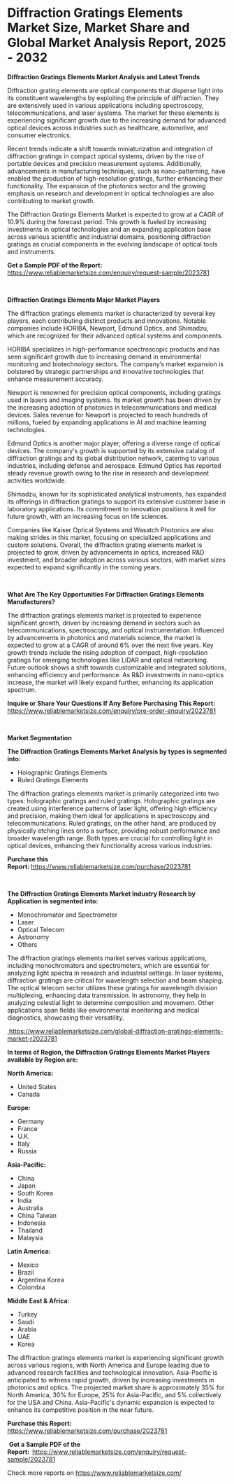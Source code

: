 <p><h1>Diffraction Gratings Elements Market Size, Market Share and Global Market Analysis Report, 2025 - 2032</h1></p><p><strong>Diffraction Gratings Elements Market Analysis and Latest Trends</strong></p>
<p><p>Diffraction grating elements are optical components that disperse light into its constituent wavelengths by exploiting the principle of diffraction. They are extensively used in various applications including spectroscopy, telecommunications, and laser systems. The market for these elements is experiencing significant growth due to the increasing demand for advanced optical devices across industries such as healthcare, automotive, and consumer electronics.</p><p>Recent trends indicate a shift towards miniaturization and integration of diffraction gratings in compact optical systems, driven by the rise of portable devices and precision measurement systems. Additionally, advancements in manufacturing techniques, such as nano-patterning, have enabled the production of high-resolution gratings, further enhancing their functionality. The expansion of the photonics sector and the growing emphasis on research and development in optical technologies are also contributing to market growth.</p><p>The Diffraction Gratings Elements Market is expected to grow at a CAGR of 10.9% during the forecast period. This growth is fueled by increasing investments in optical technologies and an expanding application base across various scientific and industrial domains, positioning diffraction gratings as crucial components in the evolving landscape of optical tools and instruments.</p></p>
<p><strong>Get a Sample PDF of the Report:&nbsp;</strong> <a href="https://www.reliablemarketsize.com/enquiry/request-sample/2023781?utm_campaign=3172&utm_medium=2&utm_source=Github&utm_content=ia&utm_term=29032025&utm_id=diffraction-gratings-elements">https://www.reliablemarketsize.com/enquiry/request-sample/2023781</a></p>
<p>&nbsp;</p>
<p><strong>Diffraction Gratings Elements Major Market Players</strong></p>
<p><p>The diffraction gratings elements market is characterized by several key players, each contributing distinct products and innovations. Notable companies include HORIBA, Newport, Edmund Optics, and Shimadzu, which are recognized for their advanced optical systems and components. </p><p>HORIBA specializes in high-performance spectroscopic products and has seen significant growth due to increasing demand in environmental monitoring and biotechnology sectors. The company’s market expansion is bolstered by strategic partnerships and innovative technologies that enhance measurement accuracy.</p><p>Newport is renowned for precision optical components, including gratings used in lasers and imaging systems. Its market growth has been driven by the increasing adoption of photonics in telecommunications and medical devices. Sales revenue for Newport is projected to reach hundreds of millions, fueled by expanding applications in AI and machine learning technologies.</p><p>Edmund Optics is another major player, offering a diverse range of optical devices. The company's growth is supported by its extensive catalog of diffraction gratings and its global distribution network, catering to various industries, including defense and aerospace. Edmund Optics has reported steady revenue growth owing to the rise in research and development activities worldwide.</p><p>Shimadzu, known for its sophisticated analytical instruments, has expanded its offerings in diffraction gratings to support its extensive customer base in laboratory applications. Its commitment to innovation positions it well for future growth, with an increasing focus on life sciences.</p><p>Companies like Kaiser Optical Systems and Wasatch Photonics are also making strides in this market, focusing on specialized applications and custom solutions. Overall, the diffraction grating elements market is projected to grow, driven by advancements in optics, increased R&D investment, and broader adoption across various sectors, with market sizes expected to expand significantly in the coming years.</p></p>
<p>&nbsp;</p>
<p><strong>What Are The Key Opportunities For Diffraction Gratings Elements Manufacturers?</strong></p>
<p><p>The diffraction gratings elements market is projected to experience significant growth, driven by increasing demand in sectors such as telecommunications, spectroscopy, and optical instrumentation. Influenced by advancements in photonics and materials science, the market is expected to grow at a CAGR of around 6% over the next five years. Key growth trends include the rising adoption of compact, high-resolution gratings for emerging technologies like LiDAR and optical networking. Future outlook shows a shift towards customizable and integrated solutions, enhancing efficiency and performance. As R&D investments in nano-optics increase, the market will likely expand further, enhancing its application spectrum.</p></p>
<p><strong>Inquire or Share Your Questions If Any Before Purchasing This Report:</strong> <a href="https://www.reliablemarketsize.com/enquiry/pre-order-enquiry/2023781?utm_campaign=3172&utm_medium=2&utm_source=Github&utm_content=ia&utm_term=29032025&utm_id=diffraction-gratings-elements">https://www.reliablemarketsize.com/enquiry/pre-order-enquiry/2023781</a></p>
<p>&nbsp;</p>
<p><strong>Market Segmentation</strong></p>
<p><strong>The Diffraction Gratings Elements Market Analysis by types is segmented into:</strong></p>
<p><ul><li>Holographic Gratings Elements</li><li>Ruled Gratings Elements</li></ul></p>
<p><p>The diffraction gratings elements market is primarily categorized into two types: holographic gratings and ruled gratings. Holographic gratings are created using interference patterns of laser light, offering high efficiency and precision, making them ideal for applications in spectroscopy and telecommunications. Ruled gratings, on the other hand, are produced by physically etching lines onto a surface, providing robust performance and broader wavelength range. Both types are crucial for controlling light in optical devices, enhancing their functionality across various industries.</p></p>
<p><strong>Purchase this Report:&nbsp;</strong><a href="https://www.reliablemarketsize.com/purchase/2023781?utm_campaign=3172&utm_medium=2&utm_source=Github&utm_content=ia&utm_term=29032025&utm_id=diffraction-gratings-elements">https://www.reliablemarketsize.com/purchase/2023781</a></p>
<p>&nbsp;</p>
<p><strong>The Diffraction Gratings Elements Market Industry Research by Application is segmented into:</strong></p>
<p><ul><li>Monochromator and Spectrometer</li><li>Laser</li><li>Optical Telecom</li><li>Astronomy</li><li>Others</li></ul></p>
<p><p>The diffraction gratings elements market serves various applications, including monochromators and spectrometers, which are essential for analyzing light spectra in research and industrial settings. In laser systems, diffraction gratings are critical for wavelength selection and beam shaping. The optical telecom sector utilizes these gratings for wavelength division multiplexing, enhancing data transmission. In astronomy, they help in analyzing celestial light to determine composition and movement. Other applications span fields like environmental monitoring and medical diagnostics, showcasing their versatility.</p></p>
<p><a href="https://www.reliablemarketsize.com/global-diffraction-gratings-elements-market-r2023781?utm_campaign=3172&utm_medium=2&utm_source=Github&utm_content=ia&utm_term=29032025&utm_id=diffraction-gratings-elements">&nbsp;https://www.reliablemarketsize.com/global-diffraction-gratings-elements-market-r2023781</a></p>
<p><strong>In terms of Region, the Diffraction Gratings Elements Market Players available by Region are:</strong></p>
<p>
    <p> <strong> North America: </strong>
        <ul>
            <li>United States</li>
            <li>Canada</li>
        </ul>
        </p> 
    <p> <strong> Europe: </strong>
        <ul>
            <li>Germany</li>
            <li>France</li>
            <li>U.K.</li>
            <li>Italy</li>
            <li>Russia</li>
        </ul>
        </p> 
    <p> <strong> Asia-Pacific: </strong>
        <ul>
            <li>China</li>
            <li>Japan</li>
            <li>South Korea</li>
            <li>India</li>
            <li>Australia</li>
            <li>China Taiwan</li>
            <li>Indonesia</li>
            <li>Thailand</li>
            <li>Malaysia</li>
        </ul>
        </p> 
    <p> <strong> Latin America: </strong>
        <ul>
            <li>Mexico</li>
            <li>Brazil</li>
            <li>Argentina Korea</li>
            <li>Colombia</li>
        </ul>
        </p> 
    <p> <strong> Middle East & Africa: </strong>
        <ul>
            <li>Turkey</li>
            <li>Saudi</li>
            <li>Arabia</li>
            <li>UAE</li>
            <li>Korea</li>
        </ul>
    </p>
    </p>
<p><p>The diffraction gratings elements market is experiencing significant growth across various regions, with North America and Europe leading due to advanced research facilities and technological innovation. Asia-Pacific is anticipated to witness rapid growth, driven by increasing investments in photonics and optics. The projected market share is approximately 35% for North America, 30% for Europe, 25% for Asia-Pacific, and 5% collectively for the USA and China. Asia-Pacific's dynamic expansion is expected to enhance its competitive position in the near future.</p></p>
<p><strong>Purchase this Report: </strong><a href="https://www.reliablemarketsize.com/purchase/2023781?utm_campaign=3172&utm_medium=2&utm_source=Github&utm_content=ia&utm_term=29032025&utm_id=diffraction-gratings-elements">https://www.reliablemarketsize.com/purchase/2023781</a></p>
<p>&nbsp;<strong>Get a Sample PDF of the Report:&nbsp;&nbsp;</strong><a href="https://www.reliablemarketsize.com/enquiry/request-sample/2023781?utm_campaign=3172&utm_medium=2&utm_source=Github&utm_content=ia&utm_term=29032025&utm_id=diffraction-gratings-elements">https://www.reliablemarketsize.com/enquiry/request-sample/2023781</a></p>
<p><strong></strong></p>
<p>Check more reports on <a href="https://www.reliablemarketsize.com/?utm_campaign=3172&utm_medium=2&utm_source=Github&utm_content=ia&utm_term=29032025&utm_id=diffraction-gratings-elements">https://www.reliablemarketsize.com/</a></p>